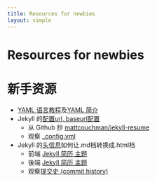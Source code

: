 ```yaml
---
title: Resources for newbies
layout: simple
---
```


# Resources for newbies
# 新手资源

* [YAML 语言教程](http://www.ruanyifeng.com/blog/2016/07/yaml.html?f=tt)及[YAML 简介](https://www.ibm.com/developerworks/cn/xml/x-cn-yamlintro/index.html)
* Jekyll 的[配置](http://jekyllcn.com/docs/configuration/)[url, baseurl配置](https://byparker.com/blog/2014/clearing-up-confusion-around-baseurl/)
  * 从 Github 抄 [mattcouchman/jekyll-resume](https://github.com/mattcouchman/jekyll-resume)
  * 观察 [_config.yml](https://github.com/hanteng/jekyll-resume/blob/master/_config.yml)
* Jekyll 的[头信息](http://jekyllcn.com/docs/frontmatter/)如何让.md档转换成.html档
  * 前端 [Jekyll 简历 主题](https://hanteng.gitee.io/jekyll-resume/README.html)
  * 後端 [Jekyll 简历 主题](https://gitee.com/hanteng/jekyll-resume/blob/master/_config.yml)
  * 观察[提交史 (commit history)](https://gitee.com/hanteng/jekyll-resume/commits/master)